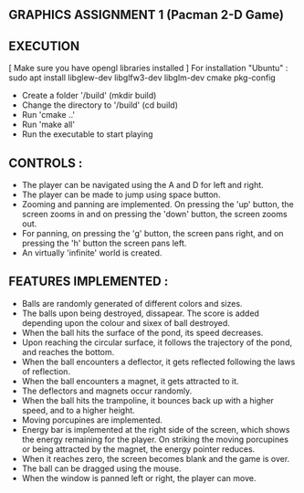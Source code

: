 GRAPHICS ASSIGNMENT 1  (Pacman 2-D Game)
----------------------

EXECUTION 
--------- 
[ Make sure you have opengl libraries installed ]
  For installation "Ubuntu" : sudo apt install libglew-dev libglfw3-dev libglm-dev cmake pkg-config 
- Create a folder '/build' (mkdir build)
- Change the directory to '/build' (cd build)
- Run 'cmake ..'
- Run 'make all'
- Run the executable to start playing 


CONTROLS : 
-------------
- The player can be navigated using the A and D for left and right.
- The player can be made to jump using space button.
- Zooming and panning are implemented. On pressing the 'up' button, the screen zooms in and on pressing the 'down' button, the screen zooms out.
- For panning, on pressing the 'g' button, the screen pans right, and on pressing the 'h' button the screen pans left.
- An virtually 'infinite' world is created.

FEATURES IMPLEMENTED :
------------------------
- Balls are randomly generated of different colors and sizes.
- The balls upon being destroyed, dissapear. The score is added depending upon the colour and sixex of ball destroyed.
- When the ball hits the surface of the pond, its speed decreases.
- Upon reaching the circular surface, it follows the trajectory of the pond, and reaches the bottom.
- When the ball encounters a deflector, it gets reflected following the laws of reflection.
- When the ball encounters a magnet, it gets attracted to it.
- The deflectors and magnets occur randomly.
- When the ball hits the trampoline, it bounces back up with a higher speed, and to a higher height.
- Moving porcupines are implemented.
- Energy bar is implemented at the right side of the screen, which shows the energy remaining for the player. On striking the moving porcupines or being attracted by the magnet, 
  the energy pointer reduces.
- When it reaches zero, the screen becomes blank and the game is over.
- The ball can be dragged using the mouse.
- When the window is panned left or right, the player can move.


